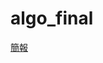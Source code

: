 # algo_final

[簡報](https://www.canva.com/design/DAF1_-yqUwM/WbTS20g-TmZJCuDFPGlWzw/view?utm_content=DAF1_-yqUwM&utm_campaign=designshare&utm_medium=link&utm_source=editor)
